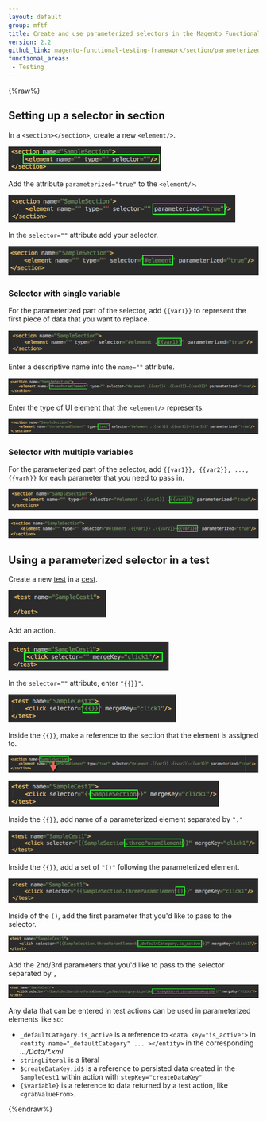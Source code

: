 ```yaml
---
layout: default
group: mftf
title: Create and use parameterized selectors in the Magento Functional Testing Framework
version: 2.2
github_link: magento-functional-testing-framework/section/parameterized-selectors.md
functional_areas:
 - Testing
---
```


{%raw%}

## Setting up a selector in section

In a `<section></section>`, create a new `<element/>`.

![Create a new element]

Add the attribute `parameterized="true"` to the `<element/>`.

![Set parameterized flag]

In the `selector=""` attribute add your selector.

![Specify your selector]

### Selector with single variable

For the parameterized part of the selector, add ```{{var1}}``` to represent the first piece of data that you want to replace.

![Add a parameter to substitute]

Enter a descriptive name into the `name=""` attribute.

![Add a name for the element]

Enter the type of UI element that the `<element/>` represents.

![Enter the type]

### Selector with multiple variables

For the parameterized part of the selector, add `{{var1}}, {{var2}}, ..., {{varN}}` for each parameter that you need to pass in.

![Add var2]

![Add var3]
 
## Using a parameterized selector in a test

Create a new [test] in a [cest].

![Create a test]

Add an action.

![Add action]

In the `selector=""` attribute, enter `"{{}}"`.

![Add braces to selector]

Inside the `{{}}`, make a reference to the section that the element is assigned to.

![Reference section]

![Make a reference to the section]

Inside the `{{}}`, add name of a parameterized element separated by `"."`

![Add the reference element]

Inside the `{{}}`, add a set of `"()"` following the parameterized element.

![Add parentheses]

Inside of the `()`, add the first parameter that you'd like to pass to the selector.

![Add the first parameter]

Add the 2nd/3rd parameters that you'd like to pass to the selector separated by `, `

![Add other parameters]

Any data that can be entered in test actions can be used in parameterized elements like so:

* `_defaultCategory.is_active` is a reference to `<data key="is_active">` in `<entity name="_defaultCategory" ... ></entity>` in the corresponding _.../Data/*.xml_
* `stringLiteral` is a literal
* `$createDataKey.id$` is a reference to persisted data created in the `SampleCest1` within action with `stepKey="createDataKey"`
* `{$variable}` is a reference to data returned by a test action, like `<grabValueFrom>`.

{%endraw%}


<!-- LINK DEFINITIONS -->

<!-- Internal -->

[test]: ../cest.html#test
[cest]: ../cest.html




<!-- Images -->

[Create a new element]: img/create-element.png
[Set parameterized flag]: img/add-param.png
[Specify your selector]: img/add-selector.png
[Add a parameter to substitute]: img/add-var1.png
[Add a name for the element]: img/add-name.png
[Enter the type]: img/enter-type.png
[Add var2]: img/add-var2.png
[Add var3]: img/add-var3.png
[Create a test]: img/add-test.png
[Add action]: img/add-action.png
[Add braces to selector]: img/add-braces.png
[Reference section]: img/reference-section.png
[Make a reference to the section]: img/use-in-action.png
[Add the reference element]: img/add-ref-element.png
[Add parentheses]: img/add-parentheses.png
[Add the first parameter]: img/add-param1.png
[Add other parameters]: img/add-params2-3.png







